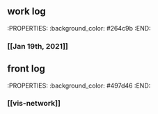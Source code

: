 ## work log
:PROPERTIES:
:background_color: #264c9b
:END:
### [[Jan 19th, 2021]]
## front log
:PROPERTIES:
:background_color: #497d46
:END:
### [[vis-network]]
